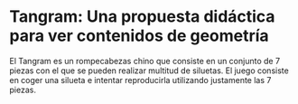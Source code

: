 # Tangram: Una propuesta didáctica para ver contenidos de geometría

El Tangram es un rompecabezas chino que consiste en un conjunto de 7 piezas con el que se pueden realizar multitud de siluetas. El juego consiste en coger una silueta e intentar reproducirla utilizando justamente las 7 piezas.
